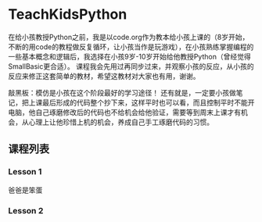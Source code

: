 # TeachKidsPython
在给小孩教授Python之前，我是以code.org作为教本给小孩上课的（8岁开始，不断的用code的教程做反复循环，让小孩当作是玩游戏），在小孩熟练掌握编程的一些基本概念和逻辑后，我选择在小孩9岁-10岁开始给他教授Python（曾经觉得SmallBasic更合适）。
课程我会先用过再同步过来，并观察小孩的反应，从小孩的反应来修正这套简单的教材，希望这教材对大家也有用，谢谢。

敲黑板：模仿是小孩在这个阶段最好的学习途径！
还有就是，一定要小孩做笔记，把上课最后形成的代码整个抄下来，这样平时也可以看，而且控制平时不能开电脑，他自己琢磨修改后的代码也不给机会给他验证，需要等到周末上课才有机会，从心理上让他珍惜上机的机会，养成自己手工琢磨代码的习惯。

## 课程列表
### Lesson 1
爸爸是笨蛋

### Lesson 2
